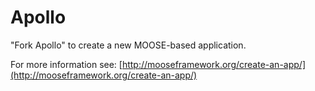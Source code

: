 Apollo
=====

"Fork Apollo" to create a new MOOSE-based application.

For more information see: [http://mooseframework.org/create-an-app/](http://mooseframework.org/create-an-app/)
